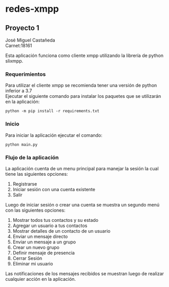 # redes-xmpp
## Proyecto 1 
José Miguel Castañeda <br> Carnet:18161

<p>Esta aplicación funciona como cliente xmpp utilizando la librería de python slixmpp.</p>

### Requerimientos
<p>Para utilizar el cliente xmpp se recomienda tener una versión de python inferior a 3.7
<br>Ejecutar  el siguiente comando para instalar los paquetes que se utilizarán en la aplicación:</p>
<pre><code>python -m pip install -r requirements.txt</code></pre>

### Inicio
<p>Para iniciar la aplicación ejecutar el comando:</p>
<pre><code>python main.py</code></pre>

### Flujo de la aplicación
<p>La aplicación cuenta de un menu principal para manejar la sesión la cual tiene las siguientes opciones:</p>

1. Registrarse 
2. Iniciar sesión con una cuenta existente
3. Salir

<p>Luego de iniciar sesión o crear una cuenta se muestra un segundo menú con las siguientes opciones:</p>

1. Mostrar todos tus contactos y su estado
2. Agregar un usuario a tus contactos
3. Mostrar detalles de un contacto de un usuario
4. Enviar un mensaje directo
5. Enviar un mensaje a un grupo
6. Crear un nuevo grupo
7. Definir mensaje de presencia
8. Cerrar Sesión
9. Eliminar mi usuario

<p>Las notificaciones de los mensajes recibidos se muestran luego de realizar cualquier acción en la aplicación.</p>